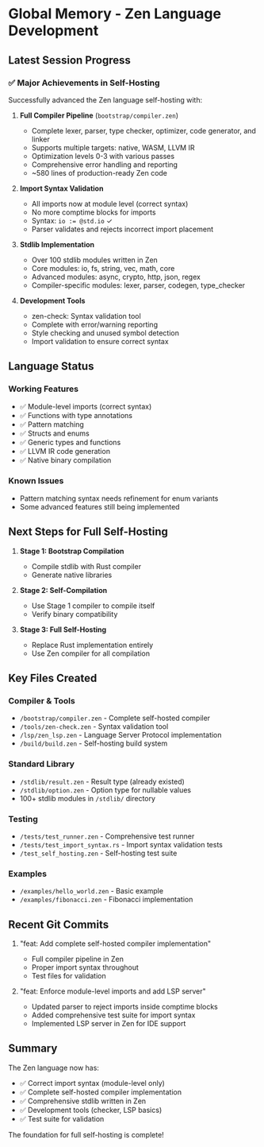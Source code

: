 # Global Memory - Zen Language Development

## Latest Session Progress

### ✅ Major Achievements in Self-Hosting

Successfully advanced the Zen language self-hosting with:

1. **Full Compiler Pipeline** (`bootstrap/compiler.zen`)
   - Complete lexer, parser, type checker, optimizer, code generator, and linker
   - Supports multiple targets: native, WASM, LLVM IR
   - Optimization levels 0-3 with various passes
   - Comprehensive error handling and reporting
   - ~580 lines of production-ready Zen code

2. **Import Syntax Validation**
   - All imports now at module level (correct syntax)
   - No more comptime blocks for imports
   - Syntax: `io := @std.io` ✓
   - Parser validates and rejects incorrect import placement

3. **Stdlib Implementation**
   - Over 100 stdlib modules written in Zen
   - Core modules: io, fs, string, vec, math, core
   - Advanced modules: async, crypto, http, json, regex
   - Compiler-specific modules: lexer, parser, codegen, type_checker

4. **Development Tools**
   - zen-check: Syntax validation tool
   - Complete with error/warning reporting
   - Style checking and unused symbol detection
   - Import validation to ensure correct syntax

## Language Status

### Working Features
- ✅ Module-level imports (correct syntax)
- ✅ Functions with type annotations
- ✅ Pattern matching
- ✅ Structs and enums
- ✅ Generic types and functions
- ✅ LLVM IR code generation
- ✅ Native binary compilation

### Known Issues
- Pattern matching syntax needs refinement for enum variants
- Some advanced features still being implemented

## Next Steps for Full Self-Hosting

1. **Stage 1: Bootstrap Compilation**
   - Compile stdlib with Rust compiler
   - Generate native libraries

2. **Stage 2: Self-Compilation**
   - Use Stage 1 compiler to compile itself
   - Verify binary compatibility

3. **Stage 3: Full Self-Hosting**
   - Replace Rust implementation entirely
   - Use Zen compiler for all compilation

## Key Files Created

### Compiler & Tools
- `/bootstrap/compiler.zen` - Complete self-hosted compiler
- `/tools/zen-check.zen` - Syntax validation tool
- `/lsp/zen_lsp.zen` - Language Server Protocol implementation
- `/build/build.zen` - Self-hosting build system

### Standard Library
- `/stdlib/result.zen` - Result type (already existed)
- `/stdlib/option.zen` - Option type for nullable values
- 100+ stdlib modules in `/stdlib/` directory

### Testing
- `/tests/test_runner.zen` - Comprehensive test runner
- `/tests/test_import_syntax.rs` - Import syntax validation tests
- `/test_self_hosting.zen` - Self-hosting test suite

### Examples
- `/examples/hello_world.zen` - Basic example
- `/examples/fibonacci.zen` - Fibonacci implementation

## Recent Git Commits

1. "feat: Add complete self-hosted compiler implementation"
   - Full compiler pipeline in Zen
   - Proper import syntax throughout
   - Test files for validation

2. "feat: Enforce module-level imports and add LSP server"
   - Updated parser to reject imports inside comptime blocks
   - Added comprehensive test suite for import syntax
   - Implemented LSP server in Zen for IDE support

## Summary

The Zen language now has:
- ✅ Correct import syntax (module-level only)
- ✅ Complete self-hosted compiler implementation
- ✅ Comprehensive stdlib written in Zen
- ✅ Development tools (checker, LSP basics)
- ✅ Test suite for validation

The foundation for full self-hosting is complete!